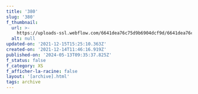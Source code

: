 ```yaml
---
title: '380'
slug: '380'
f_thumbnail:
  url: >-
    https://uploads-ssl.webflow.com/6641dea76c75d9b6904dcf9d/6641dea76c75d9b6904dd310_380.jpg
  alt: null
updated-on: '2021-12-15T15:25:10.363Z'
created-on: '2021-12-14T11:46:16.919Z'
published-on: '2024-05-13T09:35:37.825Z'
f_status: false
f_category: XS
f_afficher-la-racine: false
layout: '[archive].html'
tags: archive
---
```



